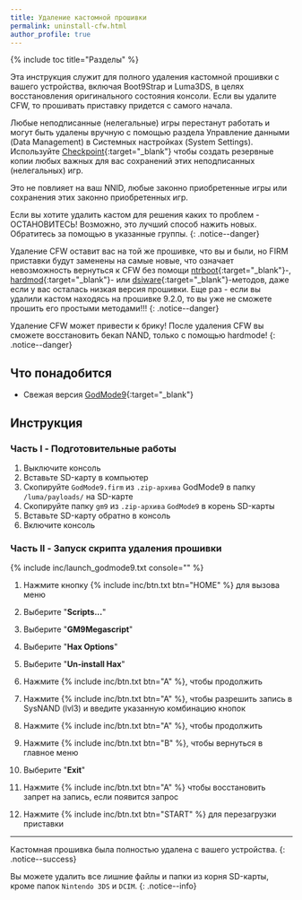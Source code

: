 ```yaml
---
title: Удаление кастомной прошивки
permalink: uninstall-cfw.html
author_profile: true
---
```

{% include toc title="Разделы" %}

Эта инструкция служит для полного удаления кастомной прошивки с вашего устройства, включая Boot9Strap и Luma3DS, в целях восстановления оригинального состояния консоли. Если вы удалите CFW, то прошивать приставку придется с самого начала.

Любые неподписанные (нелегальные) игры перестанут работать и могут быть удалены вручную с помощью раздела Управление данными (Data Management) в Системных настройках (System Settings). Используйте [Checkpoint](https://github.com/FlagBrew/Checkpoint/releases/latest){:target="_blank"} чтобы создать резервные копии любых важных для вас сохранений этих неподписанных (нелегальных) игр.

Это не повлияет на ваш NNID, любые законно приобретенные игры или сохранения этих законно приобретенных игр.

Если вы хотите удалить кастом для решения каких то проблем - ОСТАНОВИТЕСЬ! Возможно, это лучший способ нажить новых. Обратитесь за помощью в указанные группы. 
{: .notice--danger}

Удаление CFW оставит вас на той же прошивке, что вы и были, но FIRM приставки будут заменены на самые новые, что означает невозможность вернуться к CFW без помощи [ntrboot](ntrboot){:target="_blank"}-, [hardmod](making-hardmod){:target="_blank"}- или [dsiware](installing-boot9strap-dsiware){:target="_blank"}-методов, даже если у вас осталась низкая версия прошивки. Еще раз - если вы удалили кастом находясь на прошивке 9.2.0, то вы уже не сможете прошить его простыми методами!!! 
{: .notice--danger}

Удаление CFW может привести к брику! После удаления CFW вы сможете восстановить бекап NAND, только с помощью hardmode!
{: .notice--danger}

## Что понадобится

* Свежая версия [GodMode9](https://github.com/d0k3/GodMode9/releases/latest){:target="_blank"}

## Инструкция

### Часть I - Подготовительные работы

1. Выключите консоль
1. Вставьте SD-карту в компьютер
1. Скопируйте `GodMode9.firm` из `.zip-архива` GodMode9 в папку `/luma/payloads/` на SD-карте
1. Скопируйте папку `gm9` из `.zip-архива` `GodMode9` в корень SD-карты
1. Вставьте SD-карту обратно в консоль
1. Включите консоль

### Часть II - Запуск скрипта удаления прошивки

{% include inc/launch_godmode9.txt console="" %}
1. Нажмите кнопку {% include inc/btn.txt btn="HOME" %} для вызова меню
1. Выберите "**Scripts...**"

1. Выберите "**GM9Megascript**"
1. Выберите "**Hax Options**"
1. Выберите "**Un-install Hax**"
1. Нажмите {% include inc/btn.txt btn="A" %}, чтобы продолжить
1. Нажмите {% include inc/btn.txt btn="A" %}, чтобы разрешить запись в SysNAND (lvl3) и введите указанную комбинацию кнопок
1. Нажмите {% include inc/btn.txt btn="A" %}, чтобы продолжить
1. Нажмите {% include inc/btn.txt btn="B" %}, чтобы вернуться в главное меню
1. Выберите "**Exit**"
1. Нажмите {% include inc/btn.txt btn="A" %} чтобы восстановить запрет на запись, если появится запрос
1. Нажмите {% include inc/btn.txt btn="START" %} для перезагрузки приставки

___

Кастомная прошивка была полностью удалена с вашего устройства.
{: .notice--success}

Вы можете удалить все лишние файлы и папки из корня SD-карты, кроме папок `Nintendo 3DS` и `DCIM`.
{: .notice--info}